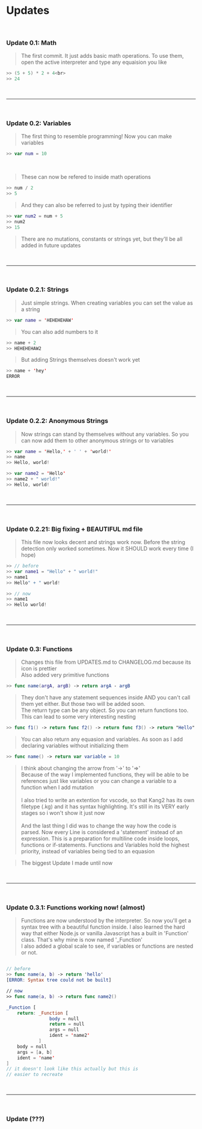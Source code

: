 # Updates
<br>

### Update 0.1: Math

> The first commit. It just adds basic math operations. To use them, open the active interpreter and type any equaision you like<br>
```swift
>> (5 + 5) * 2 + 4<br>
>> 24
```
<br>

---

<br>

### Update 0.2: Variables

> The first thing to resemble programming! Now you can make variables <br>
```swift
>> var num = 10
```
<br>

> These can now be refered to inside math operations <br>

```swift
>> num / 2
>> 5
```
> And they can also be referred to just by typing their identifier<br>

```swift
>> var num2 = num + 5
>> num2
>> 15
```

> There are no mutations, constants or strings yet, but they'll be all added in future updates

<br>

---

<br>

### Update 0.2.1: Strings
> Just simple strings. When creating variables you can set the value as a string

```swift
>> var name = 'HEHEHEHAW'
```

> You can also add numbers to it

```swift
>> name + 2
>> HEHEHEHAW2
```

> But adding Strings themselves doesn't work yet

```swift
>> name + 'hey'
ERROR
```

<br>

---

<br>

### Update 0.2.2: Anonymous Strings
> Now strings can stand by themselves
without any variables. So you can now add them to other anonymous strings or to variables

```swift
>> var name = 'Hello,' + ' ' + 'world!'
>> name
>> Hello, world!

>> var name2 = 'Hello'
>> name2 + " world!"
>> Hello, world!
```

<br>

---

<br>

### Update  0.2.21: Big fixing + BEAUTIFUL md file

> This file now looks decent and strings work now. Before the string detection only worked sometimes. Now it SHOULD work every time (I hope)

```swift
>> // before
>> var name1 = "Hello" + " world!"
>> name1
>> Hello" + " world!

>> // now
>> name1
>> Hello world!
```

<br>

---

<br>

### Update 0.3: Functions

> Changes this file from UPDATES.md to CHANGELOG.md because its icon is prettier <br>
Also added very primitive functions

``` swift
>> func name(argA, argB) -> return argA - argB
```

> They don't have any statement sequences inside AND you can't call them yet either. But those two will be added soon.<br>
The return type can be any object. So you can return functions too. This can lead to some very interesting nesting

``` swift
>> func f1() -> return func f2() -> return func f3() -> return "Hello"
```

> You can also return any equasion and variables. As soon as I add declaring variables without initializing them

``` swift
>> func name() -> return var variable = 10
```

> I think about changing the arrow from '->' to '=>' <br>
> Because of the way I implemented functions, they will be able to be references just like variables or you can change a variable to a function when I add mutation<br><br>
I also tried to write an extention for vscode, so that Kang2 has its own filetype (.kg) and it has syntax highlighting. It's still in its VERY early stages so i won't show it just now <br><br>
And the last thing I did was to change the way how the code is parsed. Now every Line is considered a 'statement' instead of an expression. This is a preparation for multiline code inside loops, functions or if-statements. Functions and Variables hold the highest priority, instead of variables being tied to an equasion<br>

> The biggest Update I made until now

<br>

---

<br>

### Update 0.3.1: Functions working now! (almost)

> Functions are now understood by the interpreter. So now you'll get a syntax tree with a beautiful function inside. I also learned the hard way that either Node.js or vanilla Javascript has a built in 'Function' class. That's why mine is now named '_Function' <br>
> I also added a global scale to see, if variables or functions are nested or not.

``` swift

// before
>> func name(a, b) -> return 'hello'
[ERROR: Syntax tree could not be built]

// now
>> func name(a, b) -> return func name2()

_Function [
    return: _Function [
                body = null
                return = null
                args = null
                ident = 'name2'
            ]
    body = null
    args = [a, b]
    ident = 'name'
]
// it doesn't look like this actually but this is
// easier to recreate
```

<br>

---

<br>

### Update (???)
